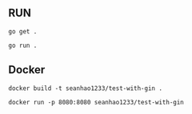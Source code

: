 ## RUN
	go get .

	go run .
	
## Docker 

	docker build -t seanhao1233/test-with-gin .
	
	docker run -p 8080:8080 seanhao1233/test-with-gin